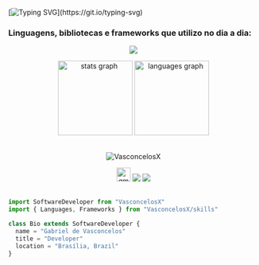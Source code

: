 [![Typing SVG](https://readme-typing-svg.demolab.com/?lines=console.log("Olá,+sou+o+Vasconcelos"))](https://git.io/typing-svg)

<h3>Linguagens, bibliotecas e frameworks que utilizo no dia a dia: </h3>
<p align="center">
  <a href="#">
    <img src="https://skillicons.dev/icons?i=cpp,py,javascript"/>
  </a>
</p>

<div align="center">
  <img src="https://github-readme-stats.vercel.app/api?username=VasconcelosX&hide_title=false&hide_rank=false&show_icons=true&include_all_commits=true&count_private=true&disable_animations=false&theme=chartreuse-dark&locale=en&hide_border=false" height="150" alt="stats graph" />
  <img src="https://github-readme-stats.vercel.app/api/top-langs?username=VasconcelosX&locale=en&hide_title=false&layout=compact&card_width=320&langs_count=6&theme=chartreuse-dark&hide_border=false" height="150" alt="languages graph"  />
</div>
<br>
<p align="center"> <img src="https://komarev.com/ghpvc/?username=VasconcelosX&label=Profile%20views&color=blue&style=for-the-badge&abbreviated=true" alt="VasconcelosX" /></p>
  <div align="center">
    <a href="mailto:vasconcelosbrr@gmail.com" target="_blank"><img src="https://img.shields.io/static/v1?message=Gmail&logo=gmail&label=&color=D14836&logoColor=white&labelColor=&style=for-the-badge" height="28" alt="gmail logo"  /></a>
    <a href="https://www.linkedin.com/in/gabriel-vasconcelos-a48339248/" target="_blank"><img src="https://img.shields.io/badge/-LinkedIn-%230077B5?style=for-the-badge&logo=linkedin&logoColor=white" target="_blank"></a> 
    <a href="https://www.instagram.com/vaxconcelosx_/" target="_blank"><img src="https://img.shields.io/badge/-Instagram-%23E4405F?style=for-the-badge&logo=instagram&logoColor=white" target="_blank"></a>
  </div><br>

```typescript
import SoftwareDeveloper from "VasconcelosX"
import { Languages, Frameworks } from "VasconcelosX/skills"

class Bio extends SoftwareDeveloper {
  name = "Gabriel de Vasconcelos"
  title = "Developer"
  location = "Brasília, Brazil"
}

